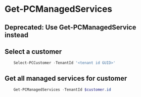 # Get-PCManagedServices #

## Deprecated: Use Get-PCManagedService instead ##

## Select a customer ##

```powershell
    Select-PCCustomer -TenantId '<tenant id GUID>'
```

## Get all managed services for customer ##

```powershell
    Get-PCManagedServices -TenantId $customer.id
```
